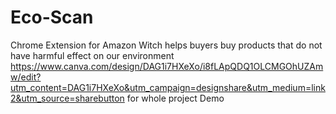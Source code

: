 # Eco-Scan
Chrome Extension for Amazon Witch helps buyers buy products that do not have harmful effect on our environment
https://www.canva.com/design/DAG1i7HXeXo/i8fLApQDQ1OLCMGOhUZAmw/edit?utm_content=DAG1i7HXeXo&utm_campaign=designshare&utm_medium=link2&utm_source=sharebutton for whole project Demo
